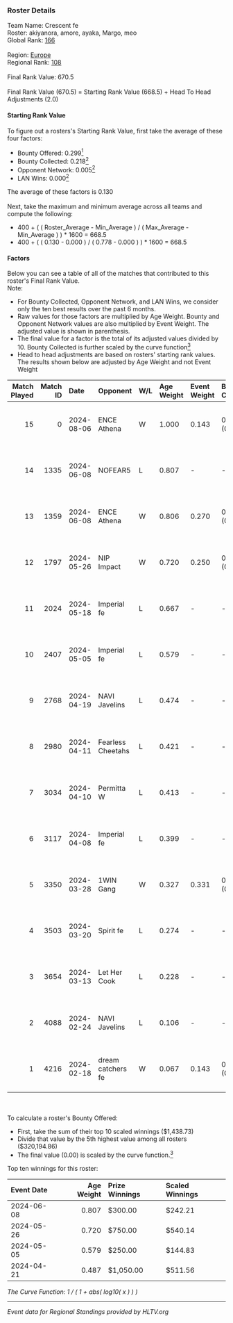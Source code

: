 ### Roster Details<br />
Team Name: Crescent fe<br />
Roster: akiyanora, amore, ayaka, Margo, meo<br />
Global Rank: [166](../../standings_global_2024_08_06.md)<br />
<br />
Region: [Europe]( ../../standings_europe_2024_08_06.md)<br />
Regional Rank: [108]( ../../standings_europe_2024_08_06.md)<br />
<br />
Final Rank Value:  670.5<br />
<br />
Final Rank Value (670.5) = Starting Rank Value (668.5) + Head To Head Adjustments (2.0)<br />

#### Starting Rank Value<br />
To figure out a rosters's Starting Rank Value, first take the average of these four factors:<br />
- Bounty Offered: 0.299[<sup>1</sup>](#table2)
- Bounty Collected: 0.218[<sup>2</sup>](#table1)
- Opponent Network: 0.005[<sup>2</sup>](#table1)
- LAN Wins: 0.000[<sup>2</sup>](#table1)

The average of these factors is 0.130<br />
<br />
Next, take the maximum and minimum average across all teams and compute the following:<br />
- 400 + ( ( Roster_Average - Min_Average ) / ( Max_Average - Min_Average ) ) * 1600 = 668.5
- 400 + ( ( 0.130 - 0.000 ) / ( 0.778 - 0.000 ) ) * 1600 = 668.5


#### Factors<br />
Below you can see a table of all of the matches that contributed to this roster's Final Rank Value.<br />
Note:<br />

- For Bounty Collected, Opponent Network, and LAN Wins, we consider only the ten best results over the past 6 months.
- Raw values for those factors are multiplied by Age Weight. Bounty and Opponent Network values are also multiplied by Event Weight. The adjusted value is shown in parenthesis.
- The final value for a factor is the total of its adjusted values divided by 10. Bounty Collected is further scaled by the curve function[<sup>3</sup>](#curveFunction)
- Head to head adjustments are based on rosters' starting rank values. The results shown below are adjusted by Age Weight and not Event Weight
<span id="table1"></span><br />


| Match Played | Match ID | Date       | Opponent          | W/L | Age Weight | Event Weight | Bounty Collected | Opponent Network | LAN Wins  | H2H Adj. | Roster                              |
| -: | -: | :- | :- | :- | :- | :- | :- | :- | :- | -: | :- |
|           15 |        0 | 2024-08-06 | ENCE Athena       | W   | 1.000      | 0.143        | 0.002 (0.000)    | 0.033 (0.005)    | 0 (0.000) |    13.51 | akiyanora, amore, ayaka, Margo, meo |
|           14 |     1335 | 2024-06-08 | NOFEAR5           | L   | 0.807      | -            | -                | -                | -         |   -12.19 | akiyanora, amore, ayaka, Margo, meo |
|           13 |     1359 | 2024-06-08 | ENCE Athena       | W   | 0.806      | 0.270        | 0.002 (0.001)    | 0.033 (0.007)    | 0 (0.000) |    11.41 | akiyanora, amore, ayaka, Margo, meo |
|           12 |     1797 | 2024-05-26 | NIP Impact        | W   | 0.720      | 0.250        | 0.008 (0.001)    | 0.219 (0.039)    | 0 (0.000) |    13.97 | akiyanora, amore, ayaka, Margo, meo |
|           11 |     2024 | 2024-05-18 | Imperial fe       | L   | 0.667      | -            | -                | -                | -         |    -1.97 | akiyanora, amore, ayaka, Margo, meo |
|           10 |     2407 | 2024-05-05 | Imperial fe       | L   | 0.579      | -            | -                | -                | -         |    -1.75 | akiyanora, amore, ayaka, Margo, meo |
|            9 |     2768 | 2024-04-19 | NAVI Javelins     | L   | 0.474      | -            | -                | -                | -         |    -3.85 | akiyanora, amore, ayaka, Margo, meo |
|            8 |     2980 | 2024-04-11 | Fearless Cheetahs | L   | 0.421      | -            | -                | -                | -         |    -5.88 | akiyanora, amore, ayaka, Margo, meo |
|            7 |     3034 | 2024-04-10 | Permitta W        | L   | 0.413      | -            | -                | -                | -         |    -9.36 | akiyanora, amore, ayaka, Margo, meo |
|            6 |     3117 | 2024-04-08 | Imperial fe       | L   | 0.399      | -            | -                | -                | -         |    -1.36 | akiyanora, amore, ayaka, Margo, meo |
|            5 |     3350 | 2024-03-28 | 1WIN Gang         | W   | 0.327      | 0.331        | 0.001 (0.000)    | 0.016 (0.002)    | 0 (0.000) |     5.00 | akiyanora, amore, ayaka, Margo, meo |
|            4 |     3503 | 2024-03-20 | Spirit fe         | L   | 0.274      | -            | -                | -                | -         |    -4.31 | akiyanora, amore, ayaka, Margo, meo |
|            3 |     3654 | 2024-03-13 | Let Her Cook      | L   | 0.228      | -            | -                | -                | -         |    -1.36 | akiyanora, amore, ayaka, Margo, meo |
|            2 |     4088 | 2024-02-24 | NAVI Javelins     | L   | 0.106      | -            | -                | -                | -         |    -1.01 | akiyanora, amore, ayaka, Margo, meo |
|            1 |     4216 | 2024-02-18 | dream catchers fe | W   | 0.067      | 0.143        | 0.016 (0.000)    | 0.167 (0.002)    | 0 (0.000) |     1.20 | akiyanora, amore, ayaka, Margo, meo |

<br />
<span id="table2"></span><br />
To calculate a roster's Bounty Offered:<br />

- First, take the sum of their top 10 scaled winnings ($1,438.73)
- Divide that value by the 5th highest value among all rosters ($320,194.86)
- The final value (0.00) is scaled by the curve function.[<sup>3</sup>](#curveFunction)

Top ten winnings for this roster:<br />

| Event Date | Age Weight | Prize Winnings | Scaled Winnings |
| :- | -: | :- | :- |
| 2024-06-08 |      0.807 | $300.00        | $242.21         |
| 2024-05-26 |      0.720 | $750.00        | $540.14         |
| 2024-05-05 |      0.579 | $250.00        | $144.83         |
| 2024-04-21 |      0.487 | $1,050.00      | $511.56         |


<span id="curveFunction"></span>_The Curve Function: 1 / ( 1 + abs( log10( x ) ) )_<br />

---
_Event data for Regional Standings provided by HLTV.org_<br />
